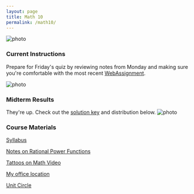 ```yaml
---
layout: page
title: Math 10
permalink: /math10/
---
```


![photo](https://upload.wikimedia.org/wikipedia/commons/3/3b/Circle_cos_sin.gif)

### Current Instructions
Prepare for Friday's quiz by reviewing notes from Monday and making sure you're comfortable with the most recent [WebAssignment](http://webassign.net).

![photo](https://upload.wikimedia.org/wikipedia/commons/thumb/4/4c/Unit_circle_angles_color.svg/720px-Unit_circle_angles_color.svg.png)

### Midterm Results
They're up. Check out the [solution key](https://uvm.edu/~bfemery/math10midtermsoln.pdf) and distribution below.
![photo](https://uvm.edu/~bfemery/math10midtermgrades.png)
  
### Course Materials

[Syllabus](http://www.uvm.edu/~bfemery/Math10Syllabus.pdf)

[Notes on Rational Power Functions](http://www.uvm.edu/~bfemery/math10notes10-20.pdf)

[Tattoos on Math Video](https://www.youtube.com/watch?v=IxNb1WG_Ido)

[My office location](http://www.uvm.edu/~bfemery/math10/FarrellHallLocation.png)

[Unit Circle](https://upload.wikimedia.org/wikipedia/commons/thumb/4/4c/Unit_circle_angles_color.svg/720px-Unit_circle_angles_color.svg.png)



